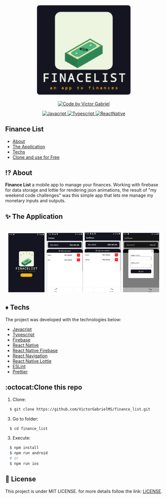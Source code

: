 <h3 align="center">
    <img alt="Logo" title="#logo" width="300px" src="github/logo.png" style="border-radius: 8px">
</h3>

<p align="center">
   <a href="https://github.com/VictorGabrielMS">
    <img alt="Code by Victor Gabriel" src="https://img.shields.io/badge/code%20by-Victor Gabriel-%23E02041">
  </a>
</p>

<p align="center">
  <a href="https://developer.mozilla.org/pt-BR/docs/Web/JavaScript">
    <img alt="Javacript" src="https://img.shields.io/badge/Javacript-%23D1CB36">
  </a>
  <a href="https://www.typescriptlang.org/">
    <img alt="Typescript" src="https://img.shields.io/badge/Typescript-%23007acc">
  </a>
  <a href="https://reactnative.dev/">
    <img alt="ReactNative" src="https://img.shields.io/badge/React Native-%235465D1">
  </a>
</p>

## Finance List

- [About](#about)
- [The Application](#application)
- [Techs](#techs)
- [Clone and use for Free](#clone)

<a id="about"></a>

## :interrobang: About

<strong>Finance List</strong> a mobile app to manage your finances. Working with firebase for data storage and lottie for rendering json animations, the result of "my weekend code challenges" was this simple app that lets me manage my monetary inputs and outputs.

<a id="application"></a>

## :sparkles: The Application

<h1 align="center">
    <img alt="home" src="github/screen_home.png" width="23%">
    <img alt="entries" src="github/screen_entries.png" width="23%">
    <img alt="outflows" src="github/screen_outflows.png" width="23%">
    <img alt="add" src="github/screen_add_transaction.png" width="23%">
</h1>

<a id="techs"></a>

## :diamonds: Techs

The project was developed with the technologies below:

- [Javacript](https://developer.mozilla.org/pt-BR/docs/Web/JavaScript)
- [Typescript](https://www.typescriptlang.org/)
- [Firebase](https://firebase.google.com/?hl=pt)
- [React Native](https://expo.io/)
- [React Native Firebase](https://rnfirebase.io/)
- [React Navigation](https://reactnavigation.org/)
- [React Native Lottie](https://www.npmjs.com/package/)
- [ESLint](https://eslint.org/)
- [Prettier](https://prettier.io/)

<a id="clone"></a>

## :octocat:Clone this repo

1. Clone:

```sh
  $ git clone https://github.com/VictorGabrielMS/finance_list.git
```
3. Go to folder:

```sh
  $ cd finance_list
```

3. Execute:

```sh
  $ npm install
  $ npm run android
  # or
  $ npm run ios
```

## :memo: License

This project is under MIT LICENSE. for more details follow the link: [LICENSE](LICENSE).

